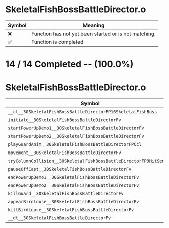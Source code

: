 # SkeletalFishBossBattleDirector.o
| Symbol | Meaning 
| ------------- | ------------- 
| :x: | Function has not yet been started or is not matching. 
| :white_check_mark: | Function is completed. 


# 14 / 14 Completed -- (100.0%)
# SkeletalFishBossBattleDirector.o
| Symbol | Decompiled? |
| ------------- | ------------- |
| `__ct__30SkeletalFishBossBattleDirectorFP16SkeletalFishBoss` | :white_check_mark: |
| `initiate__30SkeletalFishBossBattleDirectorFv` | :white_check_mark: |
| `startPowerUpDemo1__30SkeletalFishBossBattleDirectorFv` | :white_check_mark: |
| `startPowerUpDemo2__30SkeletalFishBossBattleDirectorFv` | :white_check_mark: |
| `playGuardAnim__30SkeletalFishBossBattleDirectorFPCcl` | :white_check_mark: |
| `movement__30SkeletalFishBossBattleDirectorFv` | :white_check_mark: |
| `tryColumnCollision__30SkeletalFishBossBattleDirectorFP9HitSensor` | :white_check_mark: |
| `pauseOffCast__30SkeletalFishBossBattleDirectorFv` | :white_check_mark: |
| `endPowerUpDemo1__30SkeletalFishBossBattleDirectorFv` | :white_check_mark: |
| `endPowerUpDemo2__30SkeletalFishBossBattleDirectorFv` | :white_check_mark: |
| `killGuard__30SkeletalFishBossBattleDirectorFv` | :white_check_mark: |
| `appearBirdLouse__30SkeletalFishBossBattleDirectorFv` | :white_check_mark: |
| `killBirdLouse__30SkeletalFishBossBattleDirectorFv` | :white_check_mark: |
| `__dt__30SkeletalFishBossBattleDirectorFv` | :white_check_mark: |
